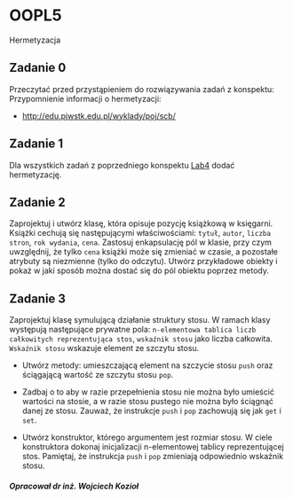 # OOPL5
Hermetyzacja

## Zadanie 0
Przeczytać przed przystąpieniem do rozwiązywania zadań z konspektu:
Przypomnienie informacji o hermetyzacji: 

* http://edu.pjwstk.edu.pl/wyklady/poj/scb/

## Zadanie 1
Dla wszystkich zadań z poprzedniego konspektu [Lab4](https://github.com/UniversityOfRzeszow/OOPL4) dodać hermetyzację.

## Zadanie 2
Zaprojektuj i utwórz klasę, która opisuje pozycję książkową w księgarni. Książki cechują się następującymi właściwościami: `tytuł`, `autor`, `liczba stron`, `rok wydania`, `cena`. Zastosuj enkapsulację pól w klasie, przy czym uwzględnij, że tylko `cena` książki może się zmieniać w czasie, a pozostałe atrybuty są niezmienne (tylko do odczytu). Utwórz przykładowe obiekty i pokaż w jaki sposób można dostać się do pól obiektu poprzez metody.

## Zadanie 3
Zaprojektuj klasę symulującą działanie struktury stosu. W ramach klasy występują następujące prywatne pola: `n-elementowa tablica liczb całkowitych reprezentująca stos`, `wskaźnik stosu` jako liczba całkowita. `Wskaźnik stosu` wskazuje element ze szczytu stosu. 

* Utwórz metody: umieszczającą element na szczycie stosu `push` oraz  ściągającą wartość ze szczytu stosu `pop`. 

* Zadbaj o to aby w razie przepełnienia stosu nie można było umieścić wartości na stosie, a w razie stosu pustego nie można było ściągnąć danej ze stosu. Zauważ, że instrukcje `push` i `pop` zachowują się jak `get` i `set`. 

* Utwórz konstruktor, którego argumentem jest rozmiar stosu. W ciele konstruktora dokonaj inicjalizacji n-elementowej tablicy reprezentującej stos. Pamiętaj, że instrukcja `push` i `pop` zmieniają odpowiednio wskaźnik stosu.

##### Opracował dr inż. Wojciech Kozioł
